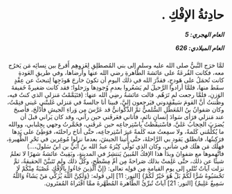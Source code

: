 <h1 dir="rtl">حادِثةُ الإفْكِ .</h1>

<h5 dir="rtl">العام الهجري:  5

العام الميلادي: 626

</h5>

<p dir="rtl">لمَّا خرَج النَّبيُّ صلى الله عليه وسلم إلى بني المُصطلِقِ لِغَزوِهِم أَقرعَ بين نِسائِه مَن يَخرُج معه، فكانت القُرعَةُ على عائشةَ الطَّاهرةِ رضي الله عنها وأَرضاها، وفي طريقِ العَودةِ كانت تُحمَلُ على هَودجٍ، فقدَّرَ الله في ذلك اليومِ أن تكونَ خارجَ هَودَجِها لِتبحثَ عن عِقْدٍ سقَط منها، فلمَّا أرادوا الرَّحيلَ لم يَشعُروا بعدمِ وُجودِها ورَحلوا؛ فقد كانت صَغيرةً خَفيفةَ الوَزنِ، فلمَّا رجعت لم تَرَهُم. قالت عائشةُ رضِي الله عنها: (فتَيَمَّمْتُ مَنزلي الذي كنتُ فيه، وظَننتُ أنَّ القومَ سَيفْقِدوني فيَرجِعون إليَّ، فبينا أنا جالسةٌ في مَنزلي غَلبتْني عَيني فنِمْتُ، وكان صَفوانُ بنُ المُعَطَّلِ السُّلميُّ ثمَّ الذَّكْوانيُّ قد عَرَّسَ مِن وَراءِ الجيشِ فأَدْلَجَ، فأصبحَ عند مَنزلي فرَأى سَوادَ إنسانٍ نائمٍ، فأتاني فعَرفَني حين رآني، وقد كان يَراني قبلَ أن يُضرَبَ الحِجابُ عَليَّ، فاسْتيقَظتُ بِاسْتِرجاعِه حين عَرفَني، فخَمَّرتُ وجهي بِجِلبابي، ووالله ما يُكلِّمُني كَلمةً، ولا سمِعتُ منه كَلمةً غيرَ اسْتِرجاعِه، حتَّى أناخ راحلتَه، فوَطِئَ على يَدِها فرَكِبتُها، فانطلق يَقود بي الرَّاحلةَ، حتَّى أَتينا الجيشَ، بعدما نزلوا مُوغِرين في نَحْرِ الظَّهيرةِ، فهلَك مَن هلَك في شأني، وكان الذي تَولَّى كِبْرَهُ عبدُ الله بنُ أُبَيٍّ بن ابنُ سَلولَ،...) فاتَّهموها مع صَفوانَ وبدَأ هذا الإفكُ المُبينُ يَنتشِرُ في المدينةِ، وبَقِيتْ عائشةُ شهرًا لا تعلمُ شيئًا عن ذلك، حتَّى عَلِمتْ بذلك صَراحةً مِن أمِّ مِسْطَحٍ، وكُلُّ ذلك ولم تَتَبيَّنْ الحقيقةُ، ثمَّ نزلت آياتٌ تُتْلى إلى يومِ القيامةِ مِن قولِه تعالى: {إِنَّ الَّذِينَ جَاءُوا بِالْإِفْكِ عُصْبَةٌ مِنْكُمْ لَا تَحْسَبُوهُ شَرًّا لَكُمْ بَلْ هُوَ خَيْرٌ لَكُمْ} [النور: 11] إلى قوله: {وَلَكِنَّ اللَّهَ يُزَكِّي مَنْ يَشَاءُ وَاللَّهُ سَمِيعٌ عَلِيمٌ} [النور: 21] آياتٌ تُبرِّئُ الطَّاهرةَ المُطَهَّرةَ ممَّا افْتَراهُ المُفتَرون.</p></br>

